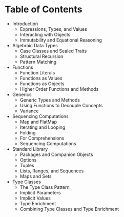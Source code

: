 # Table of Contents
- Introduction 
    - Expressions, Types, and Values 
    - Interacting with Objects 
    - Immutability and Equational Reasoning 
- Algebraic Data Types 
    - Case Classes and Sealed Traits 
    - Structural Recursion 
    - Pattern Matching 
- Functions 
    - Function Literals 
    - Functions as Values 
    - Functions as Objects 
    - Higher Order Functions and Methods 
- Generics 
    - Generic Types and Methods 
    - Using Functions to Decouple Concepts 
    - Variance 
- Sequencing Computations 
    - Map and FlatMap 
    - Iterating and Looping 
    - Folding 
    - For Comprehensions 
    - Sequencing Computations 
- Standard Library 
    - Packages and Companion Objects 
    - Options 
    - Tuples 
    - Lists, Ranges, and Sequences 
    - Maps and Sets 
- Type Classes 
    - The Type Class Pattern 
    - Implicit Parameters 
    - Implicit Values 
    - Type Enrichment 
    - Combining Type Classes and Type Enrichment
